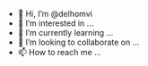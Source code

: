 - 👋 Hi, I’m @delhomvi
- 👀 I’m interested in ...
- 🌱 I’m currently learning ...
- 💞️ I’m looking to collaborate on ...
- 📫 How to reach me ...

<!---
delhomvi/delhomvi is a ✨ special ✨ repository because its `README.md` (this file) appears on your GitHub profile.
You can click the Preview link to take a look at your changes.
--->
